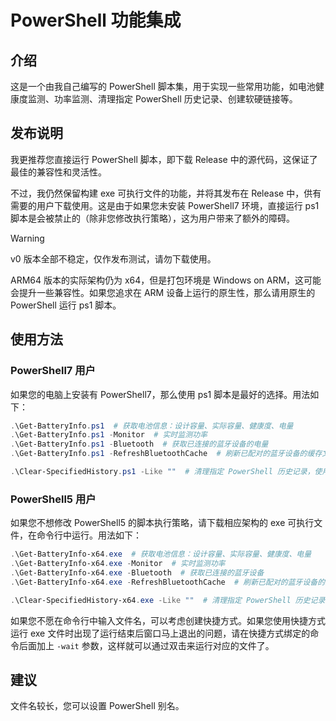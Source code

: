 # PowerShell 功能集成

## 介绍

这是一个由我自己编写的 PowerShell 脚本集，用于实现一些常用功能，如电池健康度监测、功率监测、清理指定 PowerShell 历史记录、创建软硬链接等。

## 发布说明

我更推荐您直接运行 PowerShell 脚本，即下载 Release 中的源代码，这保证了最佳的兼容性和灵活性。

不过，我仍然保留构建 exe 可执行文件的功能，并将其发布在 Release 中，供有需要的用户下载使用。这是由于如果您未安装 PowerShell7 环境，直接运行 ps1 脚本是会被禁止的（除非您修改执行策略），这为用户带来了额外的障碍。

> [!WARNING]
>
> v0 版本全部不稳定，仅作发布测试，请勿下载使用。
>
> ARM64 版本的实际架构仍为 x64，但是打包环境是 Windows on ARM，这可能会提升一些兼容性。如果您追求在 ARM 设备上运行的原生性，那么请用原生的 PowerShell 运行 ps1 脚本。

## 使用方法

### PowerShell7 用户

如果您的电脑上安装有 PowerShell7，那么使用 ps1 脚本是最好的选择。用法如下：

```powershell
.\Get-BatteryInfo.ps1  # 获取电池信息：设计容量、实际容量、健康度、电量
.\Get-BatteryInfo.ps1 -Monitor  # 实时监测功率
.\Get-BatteryInfo.ps1 -Bluetooth  # 获取已连接的蓝牙设备的电量
.\Get-BatteryInfo.ps1 -RefreshBluetoothCache  # 刷新已配对的蓝牙设备的缓存文件

.\Clear-SpecifiedHistory.ps1 -Like ""  # 清理指定 PowerShell 历史记录，使用 * 匹配
```

### PowerShell5 用户

如果您不想修改 PowerShell5 的脚本执行策略，请下载相应架构的 exe 可执行文件，在命令行中运行。用法如下：

```powershell
.\Get-BatteryInfo-x64.exe  # 获取电池信息：设计容量、实际容量、健康度、电量
.\Get-BatteryInfo-x64.exe -Monitor  # 实时监测功率
.\Get-BatteryInfo-x64.exe -Bluetooth  # 获取已连接的蓝牙设备
.\Get-BatteryInfo-x64.exe -RefreshBluetoothCache  # 刷新已配对的蓝牙设备的缓存文件

.\Clear-SpecifiedHistory-x64.exe -Like ""  # 清理指定 PowerShell 历史记录，使用 * 匹配
```

如果您不愿在命令行中输入文件名，可以考虑创建快捷方式。如果您使用快捷方式运行 exe 文件时出现了运行结束后窗口马上退出的问题，请在快捷方式绑定的命令后面加上 `-wait` 参数，这样就可以通过双击来运行对应的文件了。

## 建议

文件名较长，您可以设置 PowerShell 别名。

